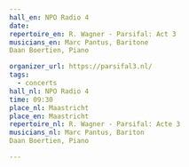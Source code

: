 ```yaml
---
hall_en: NPO Radio 4 
date:
repertoire_en: R. Wagner - Parsifal: Act 3
musicians_en: Marc Pantus, Baritone
Daan Boertien, Piano

organizer_url: https://parsifal3.nl/
tags:
  - concerts
hall_nl: NPO Radio 4
time: 09:30
place_nl: Maastricht
place_en: Maastricht
repertoire_nl: R. Wagner - Parsifal: Acte 3
musicians_nl: Marc Pantus, Bariton
Daan Boertien, Piano

---
```


